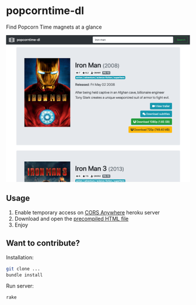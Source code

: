 # popcorntime-dl

Find Popcorn Time magnets at a glance

![Landing page](https://raw.githubusercontent.com/cetinajero/popcorntime-dl/master/docs/landing.png)

## Usage

 1. Enable temporary access on [CORS Anywhere](https://cors-anywhere.herokuapp.com/corsdemo) heroku server
 1. Download and open the [precompiled HTML file](https://cetinajero.github.io/gitzip/?download=cetinajero/popcorntime-dl/blob/master/_site/index.html)
 1. Enjoy

## Want to contribute?

Installation:

```bash
git clone ...
bundle install
```

Run server:

```bash
rake
```
